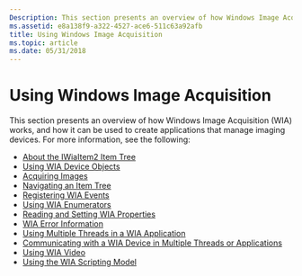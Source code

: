 ```yaml
---
Description: This section presents an overview of how Windows Image Acquisition (WIA) works, and how it can be used to create applications that manage imaging devices.
ms.assetid: e8a138f9-a322-4527-ace6-511c63a92afb
title: Using Windows Image Acquisition
ms.topic: article
ms.date: 05/31/2018
---
```


# Using Windows Image Acquisition

This section presents an overview of how Windows Image Acquisition (WIA) works, and how it can be used to create applications that manage imaging devices. For more information, see the following:

-   [About the IWiaItem2 Item Tree](-wia-about-item-tree.md)
-   [Using WIA Device Objects](-wia-using-wia-device-objects.md)
-   [Acquiring Images](-wia-acquiring-images.md)
-   [Navigating an Item Tree](-wia-navigating-an-item-tree.md)
-   [Registering WIA Events](-wia-registering-wia-events.md)
-   [Using WIA Enumerators](-wia-using-wia-enumerators.md)
-   [Reading and Setting WIA Properties](-wia-reading-and-setting-wia-properties.md)
-   [WIA Error Information](-wia-wia-error-information.md)
-   [Using Multiple Threads in a WIA Application](-wia-using-multiple-threads.md)
-   [Communicating with a WIA Device in Multiple Threads or Applications](-wia-communicating-with-a-wia-device.md)
-   [Using WIA Video](-wia-using-wia-video.md)
-   [Using the WIA Scripting Model](-wia-using-the-wia-scripting-model.md)

 

 



